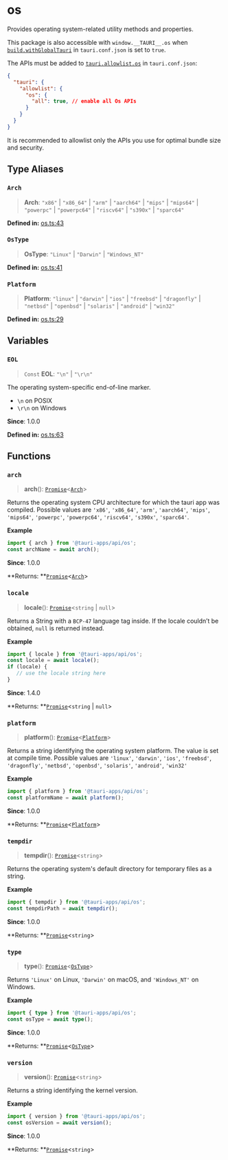 # os

Provides operating system-related utility methods and properties.

This package is also accessible with `window.__TAURI__.os` when [`build.withGlobalTauri`](https://tauri.app/v1/api/config/#buildconfig.withglobaltauri) in `tauri.conf.json` is set to `true`.

The APIs must be added to [`tauri.allowlist.os`](https://tauri.app/v1/api/config/#allowlistconfig.os) in `tauri.conf.json`:
```json
{
  "tauri": {
    "allowlist": {
      "os": {
        "all": true, // enable all Os APIs
      }
    }
  }
}
```
It is recommended to allowlist only the APIs you use for optimal bundle size and security.

## Type Aliases

### `Arch`

>  **Arch**: `"x86"` \| `"x86_64"` \| `"arm"` \| `"aarch64"` \| `"mips"` \| `"mips64"` \| `"powerpc"` \| `"powerpc64"` \| `"riscv64"` \| `"s390x"` \| `"sparc64"`

**Defined in:** [os.ts:43](https://github.com/tauri-apps/tauri/blob/e816a46/tooling/api/src/os.ts#L43)

### `OsType`

>  **OsType**: `"Linux"` \| `"Darwin"` \| `"Windows_NT"`

**Defined in:** [os.ts:41](https://github.com/tauri-apps/tauri/blob/e816a46/tooling/api/src/os.ts#L41)

### `Platform`

>  **Platform**: `"linux"` \| `"darwin"` \| `"ios"` \| `"freebsd"` \| `"dragonfly"` \| `"netbsd"` \| `"openbsd"` \| `"solaris"` \| `"android"` \| `"win32"`

**Defined in:** [os.ts:29](https://github.com/tauri-apps/tauri/blob/e816a46/tooling/api/src/os.ts#L29)

## Variables

### `EOL`

> `Const` **EOL**: `"\n"` \| `"\r\n"`

The operating system-specific end-of-line marker.
- `\n` on POSIX
- `\r\n` on Windows

**Since**: 1.0.0

**Defined in:** [os.ts:63](https://github.com/tauri-apps/tauri/blob/e816a46/tooling/api/src/os.ts#L63)

## Functions

### `arch`

> **arch**(): [`Promise`]( https://developer.mozilla.org/docs/Web/JavaScript/Reference/Global_Objects/Promise )<[`Arch`](os.md#arch)\>

Returns the operating system CPU architecture for which the tauri app was compiled.
Possible values are `'x86'`, `'x86_64'`, `'arm'`, `'aarch64'`, `'mips'`, `'mips64'`, `'powerpc'`, `'powerpc64'`, `'riscv64'`, `'s390x'`, `'sparc64'`.

**Example**

```typescript
import { arch } from '@tauri-apps/api/os';
const archName = await arch();
```

**Since**: 1.0.0

**Returns: **[`Promise`]( https://developer.mozilla.org/docs/Web/JavaScript/Reference/Global_Objects/Promise )<[`Arch`](os.md#arch)\>

### `locale`

> **locale**(): [`Promise`]( https://developer.mozilla.org/docs/Web/JavaScript/Reference/Global_Objects/Promise )<`string` \| `null`\>

Returns a String with a `BCP-47` language tag inside. If the locale couldn’t be obtained, `null` is returned instead.

**Example**

```typescript
import { locale } from '@tauri-apps/api/os';
const locale = await locale();
if (locale) {
   // use the locale string here
}
```

**Since**: 1.4.0

**Returns: **[`Promise`]( https://developer.mozilla.org/docs/Web/JavaScript/Reference/Global_Objects/Promise )<`string` \| `null`\>

### `platform`

> **platform**(): [`Promise`]( https://developer.mozilla.org/docs/Web/JavaScript/Reference/Global_Objects/Promise )<[`Platform`](os.md#platform)\>

Returns a string identifying the operating system platform.
The value is set at compile time. Possible values are `'linux'`, `'darwin'`, `'ios'`, `'freebsd'`, `'dragonfly'`, `'netbsd'`, `'openbsd'`, `'solaris'`, `'android'`, `'win32'`

**Example**

```typescript
import { platform } from '@tauri-apps/api/os';
const platformName = await platform();
```

**Since**: 1.0.0

**Returns: **[`Promise`]( https://developer.mozilla.org/docs/Web/JavaScript/Reference/Global_Objects/Promise )<[`Platform`](os.md#platform)\>

### `tempdir`

> **tempdir**(): [`Promise`]( https://developer.mozilla.org/docs/Web/JavaScript/Reference/Global_Objects/Promise )<`string`\>

Returns the operating system's default directory for temporary files as a string.

**Example**

```typescript
import { tempdir } from '@tauri-apps/api/os';
const tempdirPath = await tempdir();
```

**Since**: 1.0.0

**Returns: **[`Promise`]( https://developer.mozilla.org/docs/Web/JavaScript/Reference/Global_Objects/Promise )<`string`\>

### `type`

> **type**(): [`Promise`]( https://developer.mozilla.org/docs/Web/JavaScript/Reference/Global_Objects/Promise )<[`OsType`](os.md#ostype)\>

Returns `'Linux'` on Linux, `'Darwin'` on macOS, and `'Windows_NT'` on Windows.

**Example**

```typescript
import { type } from '@tauri-apps/api/os';
const osType = await type();
```

**Since**: 1.0.0

**Returns: **[`Promise`]( https://developer.mozilla.org/docs/Web/JavaScript/Reference/Global_Objects/Promise )<[`OsType`](os.md#ostype)\>

### `version`

> **version**(): [`Promise`]( https://developer.mozilla.org/docs/Web/JavaScript/Reference/Global_Objects/Promise )<`string`\>

Returns a string identifying the kernel version.

**Example**

```typescript
import { version } from '@tauri-apps/api/os';
const osVersion = await version();
```

**Since**: 1.0.0

**Returns: **[`Promise`]( https://developer.mozilla.org/docs/Web/JavaScript/Reference/Global_Objects/Promise )<`string`\>
